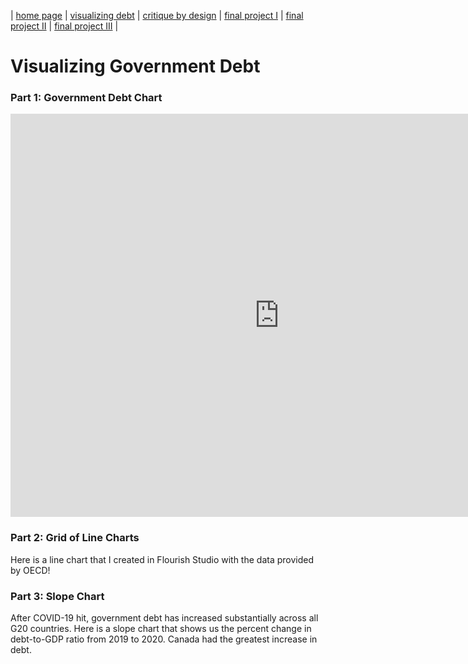 | [home page](https://talktalki.github.io/grace_portfolio/) | [visualizing debt](visualizing-government-debt) | [critique by design](critique-by-design) | [final project I](final-project-part-one) | [final project II](final-project-part-two) | [final project III](final-project-part-three) |

# Visualizing Government Debt
### Part 1: Government Debt Chart
<iframe src="https://data.oecd.org/chart/7b87" width="860" height="645" style="border: 0" mozallowfullscreen="true" webkitallowfullscreen="true" allowfullscreen="true"><a href="https://data.oecd.org/chart/7b87" target="_blank">OECD Chart: General government debt, Total, % of GDP, 2019</a></iframe>

### Part 2: Grid of Line Charts
Here is a line chart that I created in Flourish Studio with the data provided by OECD!
<div class="flourish-embed flourish-chart" data-src="visualisation/14960644"><script src="https://public.flourish.studio/resources/embed.js"></script></div>

### Part 3: Slope Chart
After COVID-19 hit, government debt has increased substantially across all G20 countries. Here is a slope chart that shows us the percent change in debt-to-GDP ratio from 2019 to 2020. Canada had the greatest increase in debt.
<div class="flourish-embed flourish-slope" data-src="visualisation/14961642"><script src="https://public.flourish.studio/resources/embed.js"></script></div>
